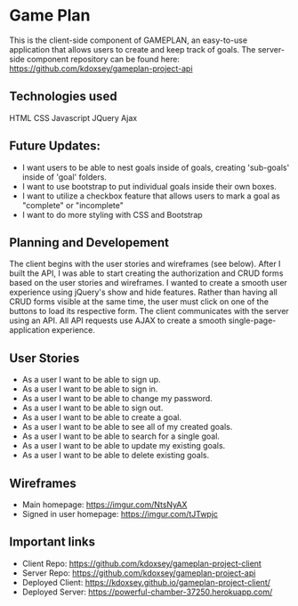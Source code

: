# Game Plan

This is the client-side component of GAMEPLAN, an easy-to-use application that allows users to create and keep track of goals. The server-side component repository can be found here: https://github.com/kdoxsey/gameplan-project-api

## Technologies used
HTML
CSS
Javascript
JQuery
Ajax

## Future Updates:
- I want users to be able to nest goals inside of goals, creating 'sub-goals' inside of 'goal' folders.
- I want to use bootstrap to put individual goals inside their own boxes.
- I want to utilize a checkbox feature that allows users to mark a goal as "complete" or "incomplete"
- I want to do more styling with CSS and Bootstrap

## Planning and Developement
The client begins with the user stories and wireframes (see below). After I built the API, I was able to start creating the authorization and CRUD forms based on the user stories and wireframes. I wanted to create a smooth user experience using jQuery's show and hide features. Rather than having all CRUD forms visible at the same time, the user must click on one of the buttons to load its respective form. The client communicates with the server using an API. All API requests use AJAX to create a smooth single-page-application experience.

## **User Stories**
- As a user I want to be able to sign up.
- As a user I want to be able to sign in.
- As a user I want to be able to change my password.
- As a user I want to be able to sign out.
- As a user I want to be able to create a goal.
- As a user I want to be able to see all of my created goals.
- As a user I want to be able to search for a single goal.
- As a user I want to be able to update my existing goals.
- As a user I want to be able to delete existing goals.

## Wireframes
- Main homepage: https://imgur.com/NtsNyAX
- Signed in user homepage: https://imgur.com/tJTwpjc

## Important links
- Client Repo: https://github.com/kdoxsey/gameplan-project-client
- Server Repo: https://github.com/kdoxsey/gameplan-project-api
- Deployed Client: https://kdoxsey.github.io/gameplan-project-client/
- Deployed Server: https://powerful-chamber-37250.herokuapp.com/
